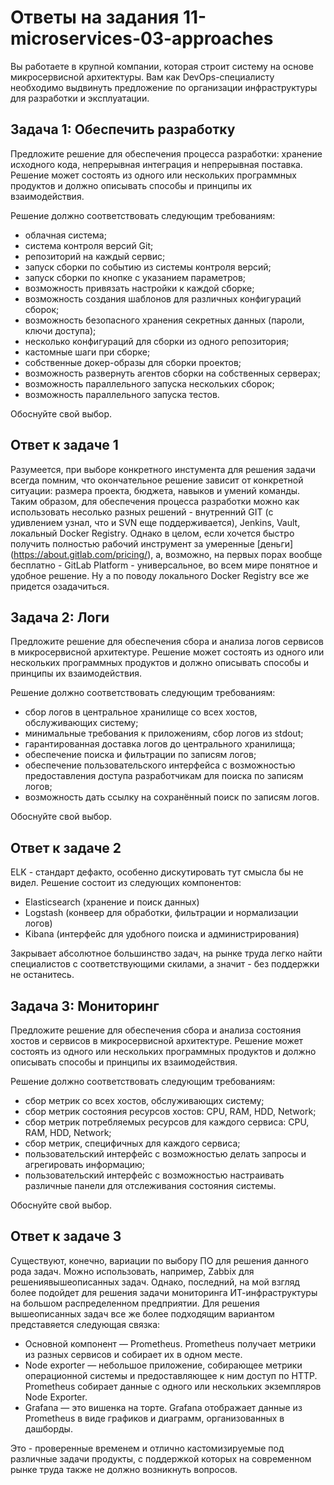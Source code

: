 # Ответы на задания 11-microservices-03-approaches  

Вы работаете в крупной компании, которая строит систему на основе микросервисной архитектуры.
Вам как DevOps-специалисту необходимо выдвинуть предложение по организации инфраструктуры для разработки и эксплуатации.


## Задача 1: Обеспечить разработку

Предложите решение для обеспечения процесса разработки: хранение исходного кода, непрерывная интеграция и непрерывная поставка. 
Решение может состоять из одного или нескольких программных продуктов и должно описывать способы и принципы их взаимодействия.

Решение должно соответствовать следующим требованиям:
- облачная система;
- система контроля версий Git;
- репозиторий на каждый сервис;
- запуск сборки по событию из системы контроля версий;
- запуск сборки по кнопке с указанием параметров;
- возможность привязать настройки к каждой сборке;
- возможность создания шаблонов для различных конфигураций сборок;
- возможность безопасного хранения секретных данных (пароли, ключи доступа);
- несколько конфигураций для сборки из одного репозитория;
- кастомные шаги при сборке;
- собственные докер-образы для сборки проектов;
- возможность развернуть агентов сборки на собственных серверах;
- возможность параллельного запуска нескольких сборок;
- возможность параллельного запуска тестов.

Обоснуйте свой выбор.

## Ответ к задаче 1  

Разумеется, при выборе конкретного инстумента для решения задачи всегда помним, что окончательное решение зависит от конкретной ситуации: размера проекта, бюджета, навыков и умений команды. Таким образом, для обеспечения процесса разработки можно как использовать несолько разных решений - внутренний GIT (с удивлением узнал, что и SVN еще поддерживается), Jenkins, Vault, локальный Docker Registry. Однако в целом, если хочется быстро получить полностью рабочий инструмент за умеренные  [деньги] (https://about.gitlab.com/pricing/), а, возможно, на первых порах вообще бесплатно - GitLab Platform - универсальное, во всем мире понятное и удобное решение. Ну а по поводу локального Docker Registry все же придется озадачиться.  

## Задача 2: Логи

Предложите решение для обеспечения сбора и анализа логов сервисов в микросервисной архитектуре.
Решение может состоять из одного или нескольких программных продуктов и должно описывать способы и принципы их взаимодействия.

Решение должно соответствовать следующим требованиям:
- сбор логов в центральное хранилище со всех хостов, обслуживающих систему;
- минимальные требования к приложениям, сбор логов из stdout;
- гарантированная доставка логов до центрального хранилища;
- обеспечение поиска и фильтрации по записям логов;
- обеспечение пользовательского интерфейса с возможностью предоставления доступа разработчикам для поиска по записям логов;
- возможность дать ссылку на сохранённый поиск по записям логов.

Обоснуйте свой выбор.

## Ответ к задаче 2 

ELK - стандарт дефакто, особенно дискутировать тут смысла бы не видел. Решение состоит из следующих компонентов:

- Elasticsearch (хранение и поиск данных)
- Logstash (конвеер для обработки, фильтрации и нормализации логов)
- Kibana (интерфейс для удобного поиска и администрирования)

Закрывает абсолютное большинство задач, на рынке труда легко найти специалистов с соответствующими скилами, а значит - без поддержки не останитесь. 

## Задача 3: Мониторинг

Предложите решение для обеспечения сбора и анализа состояния хостов и сервисов в микросервисной архитектуре.
Решение может состоять из одного или нескольких программных продуктов и должно описывать способы и принципы их взаимодействия.

Решение должно соответствовать следующим требованиям:
- сбор метрик со всех хостов, обслуживающих систему;
- сбор метрик состояния ресурсов хостов: CPU, RAM, HDD, Network;
- сбор метрик потребляемых ресурсов для каждого сервиса: CPU, RAM, HDD, Network;
- сбор метрик, специфичных для каждого сервиса;
- пользовательский интерфейс с возможностью делать запросы и агрегировать информацию;
- пользовательский интерфейс с возможностью настраивать различные панели для отслеживания состояния системы.

Обоснуйте свой выбор.

## Ответ к задаче 3  

Существуют, конечно, вариации по выбору ПО для решения данного рода задач. Можно использовать, например, Zabbix для решениявышеописанных задач. Однако, последний, на мой взгляд более подойдет для решения задачи мониторинга ИТ-инфраструктуры на большом распределенном предприятии. Для решения вышеописанных задач все же более подходящим вариантом представяется следующая связка:  

- Основной компонент — Prometheus. Prometheus получает метрики из разных сервисов и собирает их в одном месте.
- Node exporter — небольшое приложение, собирающее метрики операционной системы и предоставляющее к ним доступ по HTTP. Prometheus собирает данные с одного или нескольких экземпляров Node Exporter.
- Grafana — это вишенка на торте. Grafana отображает данные из Prometheus в виде графиков и диаграмм, организованных в дашборды.

Это - проверенные временем и отлично кастомизируемые под различные задачи продукты, с поддержкой которых на современном рынке труда также не должно возникнуть вопросов.  